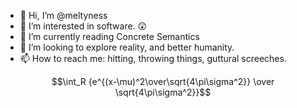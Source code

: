 - 👋 Hi, I’m @meltyness
- 👀 I’m interested in software. 😲
- 🌱 I’m currently reading Concrete Semantics
- 💞️ I’m looking to explore reality, and better humanity.
- 📫 How to reach me: hitting, throwing things, guttural screeches.

$$\int_R {e^{(x-\mu)^2\over\sqrt{4\pi\sigma^2}} \over \sqrt{4\pi\sigma^2}}$$

<!---
meltyness/meltyness is a ✨ special ✨ repository because its `README.md` (this file) appears on your GitHub profile.
You can click the Preview link to take a look at your changes.
--->
